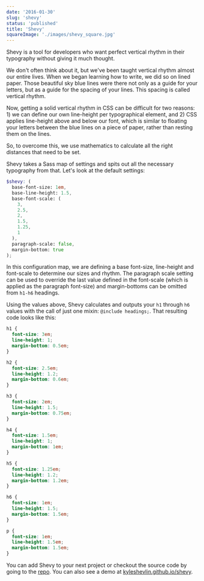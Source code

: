 ```yaml
---
date: '2016-01-30'
slug: 'shevy'
status: 'published'
title: 'Shevy'
squareImage: './images/shevy_square.jpg'
---
```


Shevy is a tool for developers who want perfect vertical rhythm in their typography without giving it much thought.

We don't often think about it, but we've been taught vertical rhythm almost our entire lives. When we began learning how to write, we did so on lined paper. Those beautiful sky blue lines were there not only as a guide for your letters, but as a guide for the spacing of your lines. This spacing is called vertical rhythm.

Now, getting a solid vertical rhythm in CSS can be difficult for two reasons: 1) we can define our own line-height per typographical element, and 2) CSS applies line-height above and below our font, which is similar to floating your letters between the blue lines on a piece of paper, rather than resting them on the lines.

So, to overcome this, we use mathematics to calculate all the right distances that need to be set.

Shevy takes a Sass map of settings and spits out all the necessary typography from that. Let's look at the default settings:

```scss
$shevy: (
  base-font-size: 1em,
  base-line-height: 1.5,
  base-font-scale: (
    3,
    2.5,
    2,
    1.5,
    1.25,
    1
  ),
  paragraph-scale: false,
  margin-bottom: true
);
```

In this configuration map, we are defining a base font-size, line-height and font-scale to determine our sizes and rhythm. The paragraph scale setting can be used to override the last value defined in the font-scale (which is applied as the paragraph font-size) and margin-bottoms can be omitted from `h1-h6` headings.

Using the values above, Shevy calculates and outputs your `h1` through `h6` values with the call of just one mixin: `@include headings;`. That resulting code looks like this:

```css
h1 {
  font-size: 3em;
  line-height: 1;
  margin-bottom: 0.5em;
}

h2 {
  font-size: 2.5em;
  line-height: 1.2;
  margin-bottom: 0.6em;
}

h3 {
  font-size: 2em;
  line-height: 1.5;
  margin-bottom: 0.75em;
}

h4 {
  font-size: 1.5em;
  line-height: 1;
  margin-bottom: 1em;
}

h5 {
  font-size: 1.25em;
  line-height: 1.2;
  margin-bottom: 1.2em;
}

h6 {
  font-size: 1em;
  line-height: 1.5;
  margin-bottom: 1.5em;
}

p {
  font-size: 1em;
  line-height: 1.5em;
  margin-bottom: 1.5em;
}
```

You can add Shevy to your next project or checkout the source code by going to the [repo](https://github.com/kyleshevlin/shevy). You can also see a demo at [kyleshevlin.github.io/shevy](https://kyleshevlin.github.io/shevy).
